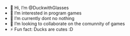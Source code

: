 - 👋 Hi, I’m @DuckwithGlasses
- 👀 I’m interested in program games
- 🌱 I’m currently dont no nothing
- 💞️ I’m looking to collaborate on the comunnity of games
- ⚡ Fun fact: Ducks are cutes :D

<!---
DuckwithGlasses/DuckwithGlasses is a ✨ special ✨ repository because its `README.md` (this file) appears on your GitHub profile.
You can click the Preview link to take a look at your changes.
--->
